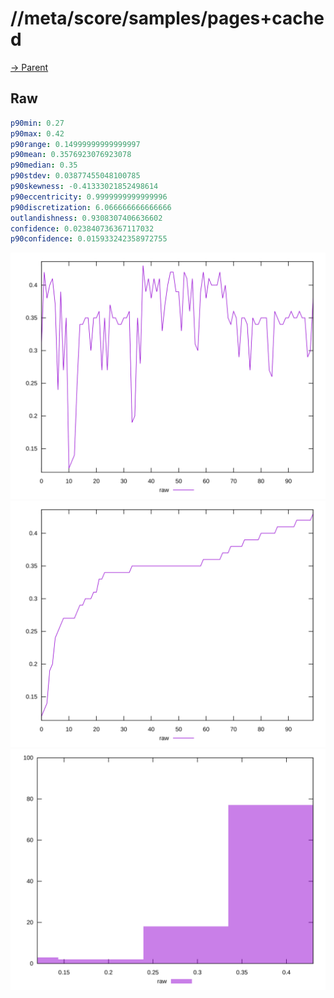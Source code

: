 
# //meta/score/samples/pages+cached

[→ Parent](../..)


## Raw


```yaml
p90min: 0.27
p90max: 0.42
p90range: 0.14999999999999997
p90mean: 0.3576923076923078
p90median: 0.35
p90stdev: 0.03877455048100785
p90skewness: -0.41333021852498614
p90eccentricity: 0.9999999999999996
p90discretization: 6.066666666666666
outlandishness: 0.9308307406636602
confidence: 0.023840736367117032
p90confidence: 0.015933242358972755

```

![PLOT: raw-values](./raw/values.svg)![PLOT: raw-sorted](./raw/sorted.svg)![PLOT: raw-histogram](./raw/histogram.svg)